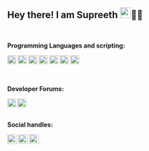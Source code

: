 ## Hey there! I am Supreeth <img src="https://media.giphy.com/media/hvRJCLFzcasrR4ia7z/giphy.gif" width="25px">👨‍💻

<br />

**Programming Languages and scripting:**  

<code><img height="20" alt="Python" src="https://img.shields.io/badge/python-%2314354C.svg?style=for-the-badge&logo=python&logoColor=white"/></code>
<code><img height="20" alt="C" src="https://img.shields.io/badge/c-%2300599C.svg?style=for-the-badge&logo=c&logoColor=white"/></code>
<code><img height="20" alt="C++" src="https://img.shields.io/badge/c++-%2300599C.svg?style=for-the-badge&logo=c%2B%2B&ogoColor=white"/></code>
<code><img height="20" alt="Java" src="https://img.shields.io/badge/java-%23ED8B00.svg?style=for-the-badge&logo=java&logoColor=white"/></code>
<code><img height="20" alt="R" src="https://img.shields.io/badge/r-%23276DC3.svg?style=for-the-badge&logo=r&logoColor=white"/></code>
<code><img height="20" alt="NodeJS" src="https://img.shields.io/badge/node.js-%2343853D.svg?style=for-the-badge&logo=node-dot-js&logoColor=white"/></code>
<code><img height="20" alt="Perl" src="https://img.shields.io/badge/perl-%2339457E.svg?style=for-the-badge&logo=perl&logoColor=white"/></code>

<br />

**Developer Forums:**  

<a href="https://www.hackerrank.com/chuppi_angadi">
  <img align="left" img height="20" alt="HackerRank" src="https://img.shields.io/badge/-Hackerrank-2EC866?style=for-the-badge&logo=HackerRank&logoColor=white" />
</a>
<code><img alt="AWS" height="20" src="https://img.shields.io/badge/AWS-%23FF9900.svg?style=for-the-badge&logo=amazon-aws&logoColor=white"/></code>

<br />
<br />

**Social handles:**  

<a href="https://www.linkedin.com/in/supreeth-s-angadi-64843116a/">
  <img align="left" alt="Linkedin profile" width="22px" src="https://raw.githubusercontent.com/peterthehan/peterthehan/master/assets/linkedin.svg" />
</a>
<a href="https://twitter.com/AngadiSupreeth">
  <img align="left" alt="Twitter profile" width="22px" src="https://raw.githubusercontent.com/peterthehan/peterthehan/master/assets/twitter.svg" />
</a>
<a href="https://www.facebook.com/supreeths.angadi/">
  <img align="left" alt="Twitter profile" width="22px" src="https://raw.githubusercontent.com/peterthehan/peterthehan/master/assets/facebook.svg" />
</a>

<br /><br /><br />
